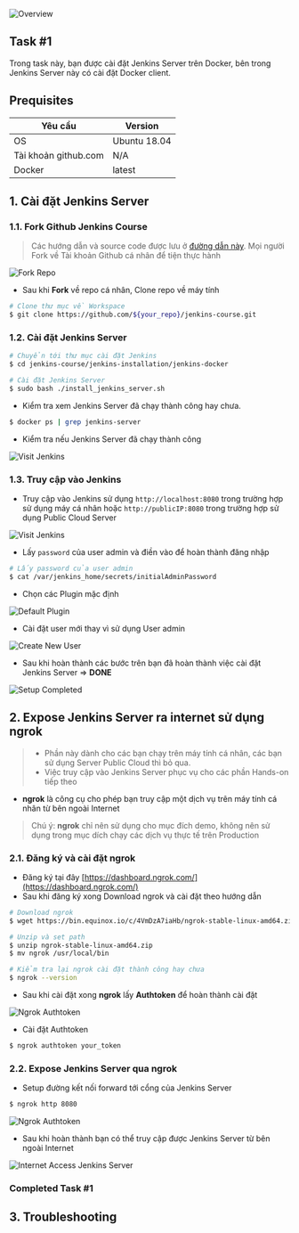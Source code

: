 
 ![Overview](https://github.com/hoabka/jenkins-course/blob/master/jenkins-installation/images/overview.JPG)  
  
## Task #1  
Trong task này, bạn được cài đặt Jenkins Server trên Docker, bên trong Jenkins Server này có cài đặt Docker client.
## Prequisites  
| Yêu cầu |  Version|  
|--|--|  
| OS | Ubuntu 18.04 |  
| Tài khoản github.com | N/A |  
| Docker| latest |  
  
  
## 1. Cài đặt Jenkins Server
### 1.1.  Fork Github Jenkins Course

> Các hướng dẫn và source code được lưu ở [đường dẫn này](https://github.com/hoabka/jenkins-course). Mọi người Fork về Tài khoản Github cá nhân để tiện thực hành

![Fork Repo](https://github.com/hoabka/jenkins-course/blob/master/jenkins-installation/images/forkRepo.JPG)


- Sau khi **Fork** về repo cá nhân, Clone repo về máy tính
```sh
# Clone thư mục về Workspace
$ git clone https://github.com/${your_repo}/jenkins-course.git
```
  
### 1.2.  Cài đặt Jenkins Server 
```sh
# Chuyển tới thư mục cài đặt Jenkins
$ cd jenkins-course/jenkins-installation/jenkins-docker

# Cài đặt Jenkins Server
$ sudo bash ./install_jenkins_server.sh
```  
  - Kiểm tra xem Jenkins Server đã chạy thành công hay chưa.
  ```sh
  $ docker ps | grep jenkins-server
  ```
- Kiểm tra nếu Jenkins Server đã chạy thành công

![Visit Jenkins](https://github.com/hoabka/jenkins-course/blob/master/jenkins-installation/images/dockerpsResult.JPG)

### 1.3. Truy cập vào Jenkins
- Truy cập vào Jenkins sử dụng `http://localhost:8080` trong trường hợp sử dụng máy cá nhân hoặc `http://publicIP:8080`  trong trường hợp sử dụng Public Cloud Server

![Visit Jenkins](https://github.com/hoabka/jenkins-course/blob/master/jenkins-installation/images/visitJenkins.JPG)

- Lấy `password` của user admin và điền vào để hoàn thành đăng nhập
```sh
# Lấy password của user admin
$ cat /var/jenkins_home/secrets/initialAdminPassword
```
- Chọn các Plugin mặc định

![Default Plugin](https://github.com/hoabka/jenkins-course/blob/master/jenkins-installation/images/defaultPlugins.JPG)

- Cài đặt user mới thay vì sử dụng User admin

![Create New User](https://github.com/hoabka/jenkins-course/blob/master/jenkins-installation/images/newUserJenkins.JPG)




- Sau khi hoàn thành các bước trên bạn đã hoàn thành việc cài đặt Jenkins Server => **DONE**

![Setup Completed](https://github.com/hoabka/jenkins-course/blob/master/jenkins-installation/images/setupCompleted.JPG)

## 2. Expose Jenkins Server ra internet sử dụng ngrok

> - Phần này dành cho các bạn chạy trên máy tính cá nhân, các bạn sử dụng Server Public Cloud thì bỏ qua.
> - Việc truy cập vào Jenkins Server phục vụ cho các phần Hands-on tiếp theo

- **ngrok** là công cụ cho phép bạn truy cập một dịch vụ trên máy tính cá nhân từ bên ngoài Internet

> Chú ý: **ngrok** chỉ nên sử dụng cho mục đích demo, không nên sử dụng trong mục dích chạy các dịch vụ thực tế trên Production

### 2.1. Đăng ký và cài đặt ngrok
- Đăng ký tại đây [https://dashboard.ngrok.com/](https://dashboard.ngrok.com/)
- Sau khi đăng ký xong Download ngrok và cài đặt theo hướng dẫn
```sh
# Download ngrok
$ wget https://bin.equinox.io/c/4VmDzA7iaHb/ngrok-stable-linux-amd64.zip

# Unzip và set path
$ unzip ngrok-stable-linux-amd64.zip
$ mv ngrok /usr/local/bin

# Kiểm tra lại ngrok cài đặt thành công hay chưa
$ ngrok --version
```
- Sau khi cài đặt xong **ngrok** lấy **Authtoken** để hoàn thành cài đặt

![Ngrok Authtoken](https://github.com/hoabka/jenkins-course/blob/master/jenkins-installation/images/ngrokAuthToken.JPG)

- Cài đặt Authtoken
```sh
$ ngrok authtoken your_token
```
### 2.2. Expose Jenkins Server qua ngrok
- Setup đường kết nối forward tới cổng của Jenkins Server
```sh
$ ngrok http 8080
```

![Ngrok Authtoken](https://github.com/hoabka/jenkins-course/blob/master/jenkins-installation/images/ngrokExpose.JPG)

- Sau khi hoàn thành bạn có thể truy cập được Jenkins Server từ bên ngoài Internet

![Internet Access Jenkins Server](https://github.com/hoabka/jenkins-course/blob/master/jenkins-installation/images/ngrokJenkinsCompleted.JPG)

### Completed Task #1
## 3. Troubleshooting